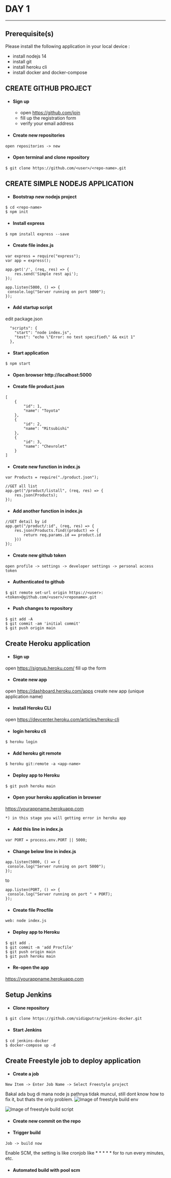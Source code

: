 # DAY 1
---

## Prerequisite(s)

Please install the following application in your local device :

- install nodejs 14
- install git
- install heroku cli
- install docker and docker-compose

## CREATE GITHUB PROJECT

- #### Sign up
  - open https://github.com/join
  - fill up the registration form
  - verify your email address

- #### Create new repositories
`open repositories -> new`

- #### Open terminal and clone repository
```
$ git clone https://github.com/<user>/<repo-name>.git
```

## CREATE SIMPLE NODEJS APPLICATION

- #### Bootstrap new nodejs project
```
$ cd <repo-name>
$ npm init
```
- #### Install express
```
$ npm install express --save
```

- #### Create file index.js
```
var express = require("express");
var app = express();

app.get('/', (req, res) => {
    res.send('Simple rest api');
});

app.listen(5000, () => {
 console.log("Server running on port 5000");
});
```

- #### Add startup script
edit package.json
```
  "scripts": {
    "start": "node index.js",
    "test": "echo \"Error: no test specified\" && exit 1"
  },
```
- #### Start application
```
$ npm start
```
- #### Open browser http://localhost:5000

- #### Create file product.json
```
[
    {
        "id": 1,
        "name": "Toyota"
    },
    {
        "id": 2,
        "name": "Mitsubishi"
    },
    {
        "id": 3,
        "name": "Chevrolet"
    }
]
```
- #### Create new function in index.js
```
var Products = require("./product.json");

//GET all list
app.get("/product/listall", (req, res) => {
    res.json(Products);
});
```
- #### Add another function in index.js
```
//GET detail by id
app.get("/product/:id", (req, res) => {
    res.json(Products.find((product) => {
        return req.params.id == product.id
    }))  
});
```
- #### Create new github token
`open profile -> settings -> developer settings -> personal access token`

- #### Authenticated to github
```
$ git remote set-url origin https://<user>:<token>@github.com/<user>/<reponame>.git
```
- #### Push changes to repository
```
$ git add -A
$ git commit -am 'initial commit'
$ git push origin main
```

## Create Heroku application

- #### Sign up
open https://signup.heroku.com/
fill up the form

- #### Create new app
open https://dashboard.heroku.com/apps
create new app (unique application name)

- #### Install Heroku CLI 
open https://devcenter.heroku.com/articles/heroku-cli

- #### login heroku cli
```
$ heroku login
```
- #### Add heroku git remote
```
$ heroku git:remote -a <app-name>
```
- #### Deploy app to Heroku
```
$ git push heroku main
```
- #### Open your heroku application in browser 
https://yourappname.herokuapp.com

`*) in this stage you will getting error in heroku app`

- #### Add this line in index.js
```
var PORT = process.env.PORT || 5000;
```
- #### Change below line in index.js
```
app.listen(5000, () => {
 console.log("Server running on port 5000");
});
```
to 
```
app.listen(PORT, () => {
 console.log("Server running on port " + PORT);
});
```
- #### Create file Procfile
```
web: node index.js
```
- #### Deploy app to Heroku
```
$ git add .
$ git commit -m 'add Procfile'
$ git push origin main
$ git push heroku main
```
- #### Re-open the app 
https://yourappname.herokuapp.com

## Setup Jenkins
- #### Clone repository
```
$ git clone https://github.com/sidiqputra/jenkins-docker.git
```
- #### Start Jenkins
```
$ cd jenkins-docker
$ docker-compose up -d
```
## Create Freestyle job to deploy application
- #### Create a job
`New Item -> Enter Job Name -> Select Freestyle project`

Bakal ada bug di mana node js pathnya tidak muncul, still dont know how to fix it, but thats the only problem.
![Image of freestyle build env](https://github.com/sidiqputra/technoscape-demo/blob/main/docs/images/freestyle-buildenv.png?raw=true)


![Image of freestyle build script](https://github.com/sidiqputra/technoscape-demo/blob/main/docs/images/freestyle-buildscript.png?raw=true)

- #### Create new commit on the repo
- #### Trigger build
`Job -> build now`

Enable SCM, the setting is like cronjob like * * * * * for to run every minutes, etc.
- #### Automated build with pool scm

